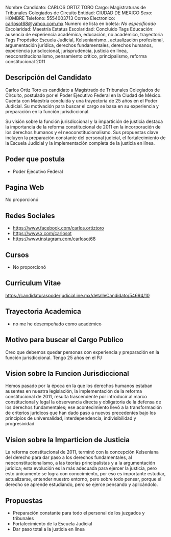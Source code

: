 Nombre Candidato: CARLOS ORTIZ TORO
Cargo: Magistraturas de Tribunales Colegiados de Circuito
Entidad: CIUDAD DE MEXICO
Sexo: HOMBRE
Telefono: 5554003713
Correo Electronico: carlosot68@yahoo.com.mx
Numero de lista en boleta: *No especificado*
Escolaridad: Maestría
Estatus Escolaridad: Concluido
Tags Educación: ausencia de experiencia académica, educación, no académico, trayectoria
Tags Propósito: Escuela Judicial, Kelsenianismo., actualización profesional, argumentación jurídica, derechos fundamentales, derechos humanos, experiencia jurisdiccional, jurisprudencia, justicia en línea, neoconstitucionalismo, pensamiento crítico, principalismo, reforma constitucional 2011


## Descripción del Candidato 

Carlos Ortiz Toro es candidato a Magistrado de Tribunales Colegiados de Circuito, postulado por el Poder Ejecutivo Federal en la Ciudad de México. Cuenta con Maestría concluida y una trayectoria de 25 años en el Poder Judicial. Su motivación para buscar el cargo se basa en su experiencia y preparación en la función jurisdiccional.

Su visión sobre la función jurisdiccional y la impartición de justicia destaca la importancia de la reforma constitucional de 2011 en la incorporación de los derechos humanos y el neoconstitucionalismo. Sus propuestas clave incluyen la preparación constante del personal judicial, el fortalecimiento de la Escuela Judicial y la implementación completa de la justicia en línea.


## Poder que postula

- Poder Ejecutivo Federal


## Pagina Web

No proporcionó


## Redes Sociales

- https://www.facebook.com/carlos.ortiztoro
- https://www.x.com/carlosot
- https://www.instagram.com/carlosot68


## Cursos

- No proporcionó


## Curriculum Vitae

https://candidaturaspoderjudicial.ine.mx/detalleCandidato/54694/10


## Trayectoria Academica

- no me he desempeñado como académico


## Motivo para buscar el Cargo Publico

Creo que debemos quedar personas con experiencia y preparación en la función jurisdiccional. Tengo 25 años en el PJ


## Vision sobre la Funcion Jurisdiccional

Hemos pasado por la época en la que los derechos humanos estaban ausentes en nuestra legislación, la implementación de la reforma constitucional de 2011, resulta trascendente por introducir al marco constitucional y legal la observancia directa y obligatoria de la defensa de los derechos fundamentales; ese acontecimiento llevó a la transformación de criterios jurídicos que han dado paso a nuevos precedentes bajo los principios de universalidad, interdependencia, indivisibilidad y progresividad


## Vision sobre la Imparticion de Justicia

La reforma constitucional de 2011, terminó con la concepción Kelseniana del derecho para dar paso a los derechos fundamentales, al neoconstitucionalismo, a las teorías principalistas y a la argumentación jurídica; esta evolución es la más adecuada para ejercer la justicia, pero esto únicamente se logra con conocimiento, por eso es importante estudiar, actualizarse, entender nuestro entorno, pero sobre todo pensar, porque el derecho se aprende estudiando, pero se ejerce pensando y aplicándolo.


## Propuestas

- Preparación constante para todo el personal de los juzgados y tribunales
- Fortalecimiento de la Escuela Judicial
- Dar paso total a la justicia en línea

